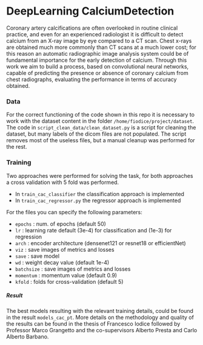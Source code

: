 # DeepLearning CalciumDetection


Coronary artery calcifications are often overlooked in routine clinical practice, and even for an experienced radiologist it is difficult to detect calcium from an X-ray image by eye compared to a CT scan.
Chest x-rays are obtained much more commonly than CT scans at a much lower cost; for this reason an automatic radiographic image analysis system could be of fundamental importance for the early detection of calcium.
Through this work we aim to build a process, based on convolutional neural networks, capable of predicting the presence or absence of coronary calcium from chest radiographs, evaluating the performance in terms of accuracy obtained.


### Data

For the correct functioning of the code shown in this repo it is necessary to work with the dataset content in the folder `/home/fiodice/project/dataset`.
The code in `script_clean_data/clean_dataset.py` is a script for cleaning the dataset, but many labels of the dicom files are not populated. The script removes most of the useless files, but a manual cleanup was performed for the rest.

### Training

Two approaches were performed for solving the task, for both approaches a cross validation with 5 fold was performed. 

-  In `train_cac_classifier` the classification approach is implemented
-  In `train_cac_regressor.py` the regressor approach is implemented

For the files you can specify the following parameters: 

- `epochs` : num. of epochs (default 50)
- `lr` : learning rate default (3e-4) for classification and (1e-3) for regression
- `arch` : encoder architecture (densenet121 or resnet18 or efficientNet)
- `viz` : save images of metrics and losses
- `save` : save model
- `wd` : weight decay value (default 1e-4)
- `batchsize` : save images of metrics and losses
- `momentum` : momentum value (default 0.9)
- `kfold` : folds for cross-validation (default 5)


##### Result

The best models resulting with the relevant training details, could be found in the result `models_cac_pt`. More details on the methodology and quality of the results can be found in the thesis of Francesco Iodice followed by Professor Marco Grangetto and the co-supervisors Alberto Presta and Carlo Alberto Barbano.